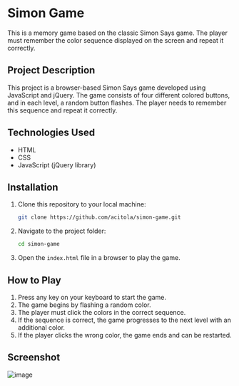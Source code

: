 # Simon Game

This is a memory game based on the classic Simon Says game. The player must remember the color sequence displayed on the screen and repeat it correctly.

## Project Description

This project is a browser-based Simon Says game developed using JavaScript and jQuery. The game consists of four different colored buttons, and in each level, a random button flashes. The player needs to remember this sequence and repeat it correctly.

## Technologies Used
- HTML
- CSS
- JavaScript (jQuery library)

## Installation

1. Clone this repository to your local machine:
   ```bash
   git clone https://github.com/acitola/simon-game.git
   ```
2. Navigate to the project folder:
   ```bash
   cd simon-game
   ```
3. Open the `index.html` file in a browser to play the game.

## How to Play

1. Press any key on your keyboard to start the game.
2. The game begins by flashing a random color.
3. The player must click the colors in the correct sequence.
4. If the sequence is correct, the game progresses to the next level with an additional color.
5. If the player clicks the wrong color, the game ends and can be restarted.

## Screenshot

![image](https://github.com/user-attachments/assets/feb79370-0d3e-43a3-bea4-192b9c324330)





